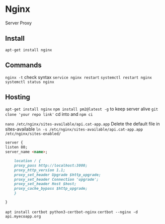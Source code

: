 # Nginx

Server Proxy

## Install

`apt-get install nginx`

## Commands

`nginx -t` check syntax
`service nginx restart`
`systemctl restart nginx`
`systemctl status nginx`

## Hosting

`apt-get install nginx`
`npm install pm2@latest -g` to keep server alive
`git clone 'your repo link'`
cd into and `npm ci`

`nano /etc/nginx/sites-available/api.cat-app.app`
Delete the default file in sites-available
`ln -s /etc/nginx/sites-available/api.cat-app.app /etc/nginx/sites-enabled/`

```md
server {
listen 80;
server_name <name>;

    location / {
    proxy_pass http://localhost:3000;
    proxy_http_version 1.1;
    proxy_set_header Upgrade $http_upgrade;
    proxy_set_header Connection 'upgrade';
    proxy_set_header Host $host;
    proxy_cache_bypass $http_upgrade;
    }

}
```

`apt install certbot python3-certbot-nginx`
`certbot --nginx -d api.myecoapp.org`
